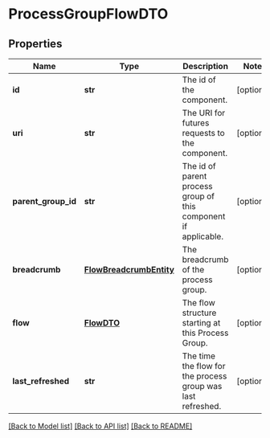# ProcessGroupFlowDTO

## Properties
Name | Type | Description | Notes
------------ | ------------- | ------------- | -------------
**id** | **str** | The id of the component. | [optional] 
**uri** | **str** | The URI for futures requests to the component. | [optional] 
**parent_group_id** | **str** | The id of parent process group of this component if applicable. | [optional] 
**breadcrumb** | [**FlowBreadcrumbEntity**](FlowBreadcrumbEntity.md) | The breadcrumb of the process group. | [optional] 
**flow** | [**FlowDTO**](FlowDTO.md) | The flow structure starting at this Process Group. | [optional] 
**last_refreshed** | **str** | The time the flow for the process group was last refreshed. | [optional] 

[[Back to Model list]](../nifiDocs.md#documentation-for-models) [[Back to API list]](../nifiDocs.md#documentation-for-api-endpoints) [[Back to README]](../nifiDocs.md)


